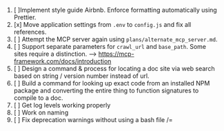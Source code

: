 1) [ ]Implement style guide Airbnb. Enforce formatting automatically using Prettier.
2) [x] Move application settings from `.env` to `config.js` and fix all references.
3) [ ] Attempt the MCP server again using `plans/alternate_mcp_server.md`.
5) [ ] Support separate parameters for `crawl_url` and `base_path`. Some sites require a distinction. --> https://mcp-framework.com/docs/introduction
6) [ ] Design a command & process for locating a doc site via web search based on string / version number instead of url.
7) [ ] Build a command for looking up exact code from an installed NPM package and converting the entire thing to function signatures to compile to a doc.
8) [ ] Get log levels working properly
9) [ ] Work on naming
10) [ ] Fix deprecation warnings without using a bash file /=